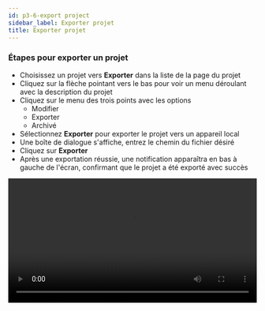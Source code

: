 ```yaml
---
id: p3-6-export project
sidebar_label: Exporter projet
title: Exporter projet
---
```


### Étapes pour exporter un projet ###

- Choisissez un projet vers **Exporter** dans la liste de la page du projet
- Cliquez sur la flèche pointant vers le bas pour voir un menu déroulant avec la description du projet
- Cliquez sur le menu des trois points avec les options
  - Modifier
  - Exporter
  - Archivé
- Sélectionnez **Exporter** pour exporter le projet vers un appareil local
- Une boîte de dialogue s'affiche, entrez le chemin du fichier désiré
- Cliquez sur **Exporter**
- Après une exportation réussie, une notification apparaîtra en bas à gauche de l'écran, confirmant que le projet a été exporté avec succès


<video controls src="/0.5.3/exportfile.mov" width="100%" type="video/mov"></video>